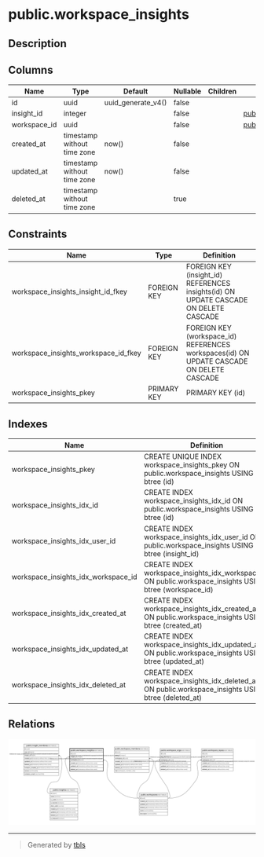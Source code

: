 # public.workspace_insights

## Description

## Columns

| Name         | Type                        | Default            | Nullable | Children | Parents                                   | Comment |
| ------------ | --------------------------- | ------------------ | -------- | -------- | ----------------------------------------- | ------- |
| id           | uuid                        | uuid_generate_v4() | false    |          |                                           |         |
| insight_id   | integer                     |                    | false    |          | [public.insights](public.insights.md)     |         |
| workspace_id | uuid                        |                    | false    |          | [public.workspaces](public.workspaces.md) |         |
| created_at   | timestamp without time zone | now()              | false    |          |                                           |         |
| updated_at   | timestamp without time zone | now()              | false    |          |                                           |         |
| deleted_at   | timestamp without time zone |                    | true     |          |                                           |         |

## Constraints

| Name                                 | Type        | Definition                                                                               |
| ------------------------------------ | ----------- | ---------------------------------------------------------------------------------------- |
| workspace_insights_insight_id_fkey   | FOREIGN KEY | FOREIGN KEY (insight_id) REFERENCES insights(id) ON UPDATE CASCADE ON DELETE CASCADE     |
| workspace_insights_workspace_id_fkey | FOREIGN KEY | FOREIGN KEY (workspace_id) REFERENCES workspaces(id) ON UPDATE CASCADE ON DELETE CASCADE |
| workspace_insights_pkey              | PRIMARY KEY | PRIMARY KEY (id)                                                                         |

## Indexes

| Name                                | Definition                                                                                               |
| ----------------------------------- | -------------------------------------------------------------------------------------------------------- |
| workspace_insights_pkey             | CREATE UNIQUE INDEX workspace_insights_pkey ON public.workspace_insights USING btree (id)                |
| workspace_insights_idx_id           | CREATE INDEX workspace_insights_idx_id ON public.workspace_insights USING btree (id)                     |
| workspace_insights_idx_user_id      | CREATE INDEX workspace_insights_idx_user_id ON public.workspace_insights USING btree (insight_id)        |
| workspace_insights_idx_workspace_id | CREATE INDEX workspace_insights_idx_workspace_id ON public.workspace_insights USING btree (workspace_id) |
| workspace_insights_idx_created_at   | CREATE INDEX workspace_insights_idx_created_at ON public.workspace_insights USING btree (created_at)     |
| workspace_insights_idx_updated_at   | CREATE INDEX workspace_insights_idx_updated_at ON public.workspace_insights USING btree (updated_at)     |
| workspace_insights_idx_deleted_at   | CREATE INDEX workspace_insights_idx_deleted_at ON public.workspace_insights USING btree (deleted_at)     |

## Relations

![er](public.workspace_insights.svg)

---

> Generated by [tbls](https://github.com/k1LoW/tbls)

